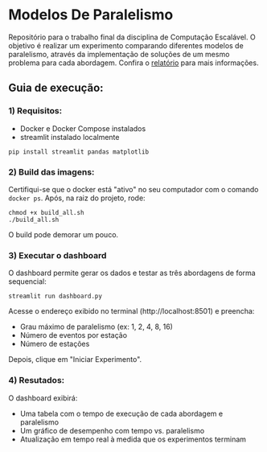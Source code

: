# Modelos De Paralelismo
Repositório para o trabalho final da disciplina de Computação Escalável. O objetivo é realizar um experimento comparando diferentes modelos de paralelismo, através da implementação de soluções de um mesmo problema para cada abordagem. Confira o [relatório](Relatorio_Modelos_de_Paralelismo.pdf) para mais informações.

## Guia de execução:

### 1) Requisitos: 

- Docker e Docker Compose instalados
- streamlit instalado localmente
  
 ```
 pip install streamlit pandas matplotlib
 ```

 ### 2) Build das imagens:

 Certifiqui-se que o docker está "ativo" no seu computador com o comando `docker ps`. Após, na raiz do projeto, rode:
 ```
chmod +x build_all.sh
./build_all.sh
 ```
 O build pode demorar um pouco.

 ### 3) Executar o dashboard
 O dashboard permite gerar os dados e testar as três abordagens de forma sequencial:
  ```
 streamlit run dashboard.py

 ```
 Acesse o endereço exibido no terminal (http://localhost:8501) e preencha:

 - Grau máximo de paralelismo (ex: 1, 2, 4, 8, 16)
 - Número de eventos por estação
 - Número de estações
  
Depois, clique em "Iniciar Experimento".

### 4) Resutados:

O dashboard exibirá:

- Uma tabela com o tempo de execução de cada abordagem e paralelismo
- Um gráfico de desempenho com tempo vs. paralelismo
- Atualização em tempo real à medida que os experimentos terminam
